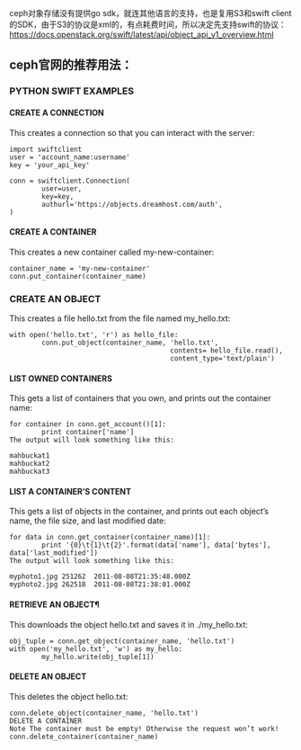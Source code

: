 ceph对象存储没有提供go sdk，就连其他语言的支持，也是复用S3和swift client的SDK，由于S3的协议是xml的，有点耗费时间，所以决定先支持swift的协议：
https://docs.openstack.org/swift/latest/api/object_api_v1_overview.html

## ceph官网的推荐用法：
### PYTHON SWIFT EXAMPLES
#### CREATE A CONNECTION
This creates a connection so that you can interact with the server:
```
import swiftclient
user = 'account_name:username'
key = 'your_api_key'

conn = swiftclient.Connection(
        user=user,
        key=key,
        authurl='https://objects.dreamhost.com/auth',
)
```

#### CREATE A CONTAINER
This creates a new container called my-new-container:
```
container_name = 'my-new-container'
conn.put_container(container_name)
```

### CREATE AN OBJECT
This creates a file hello.txt from the file named my_hello.txt:
```
with open('hello.txt', 'r') as hello_file:
        conn.put_object(container_name, 'hello.txt',
                                        contents= hello_file.read(),
                                        content_type='text/plain')
```
#### LIST OWNED CONTAINERS
This gets a list of containers that you own, and prints out the container name:
```
for container in conn.get_account()[1]:
        print container['name']
The output will look something like this:

mahbuckat1
mahbuckat2
mahbuckat3
```

#### LIST A CONTAINER’S CONTENT
This gets a list of objects in the container, and prints out each object’s name, the file size, and last modified date:
```
for data in conn.get_container(container_name)[1]:
        print '{0}\t{1}\t{2}'.format(data['name'], data['bytes'], data['last_modified'])
The output will look something like this:

myphoto1.jpg 251262  2011-08-08T21:35:48.000Z
myphoto2.jpg 262518  2011-08-08T21:38:01.000Z
```

#### RETRIEVE AN OBJECT¶
This downloads the object hello.txt and saves it in ./my_hello.txt:
```
obj_tuple = conn.get_object(container_name, 'hello.txt')
with open('my_hello.txt', 'w') as my_hello:
        my_hello.write(obj_tuple[1])
```

#### DELETE AN OBJECT
This deletes the object hello.txt:
```
conn.delete_object(container_name, 'hello.txt')
DELETE A CONTAINER
Note The container must be empty! Otherwise the request won’t work!
conn.delete_container(container_name)
```
